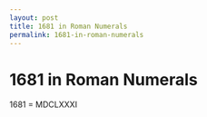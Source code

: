```yaml
---
layout: post
title: 1681 in Roman Numerals
permalink: 1681-in-roman-numerals
---
```


# 1681 in Roman Numerals

1681 = MDCLXXXI
